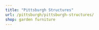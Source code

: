 ```yaml
---
title: "Pittsburgh Structures"
url: /pittsburgh/pittsburgh-structures/
shop: garden furniture
---
```

